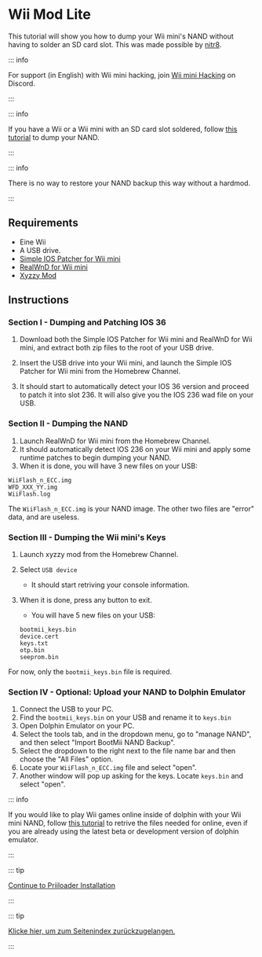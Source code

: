 # Wii Mod Lite

This tutorial will show you how to dump your Wii mini's NAND without having to solder an SD card slot. This was made possible by [nitr8](https://gbatemp.net/members/nitr8.72581/).

::: info

For support (in English) with Wii mini hacking, join [Wii mini Hacking](https://discord.gg/6ryxnkS) on Discord.

:::

::: info

If you have a Wii or a Wii mini with an SD card slot soldered, follow [this tutorial](bootmii) to dump your NAND.

:::

::: info

There is no way to restore your NAND backup this way without a hardmod.

:::

## Requirements

- Eine Wii
- A USB drive.
- [Simple IOS Patcher for Wii mini](http://www.mediafire.com/file/7k141mu1whqzwdp/SimpleIOSPatcher_Mini.zip/file)
- [RealWnD for Wii mini](https://oscwii.org/library/app/RealWnD_Mini)
- [Xyzzy Mod](https://oscwii.org/library/app/xyzzy-mod)

## Instructions

### Section I - Dumping and Patching IOS 36

1. Download both the Simple IOS Patcher for Wii mini and RealWnD for Wii mini, and extract both zip files to the root of your USB drive.

2. Insert the USB drive into your Wii mini, and launch the Simple IOS Patcher for Wii mini from the Homebrew Channel.

3. It should start to automatically detect your IOS 36 version and proceed to patch it into slot 236. It will also give you the IOS 236 wad file on your USB.

### Section II - Dumping the NAND

1. Launch RealWnD for Wii mini from the Homebrew Channel.
2. It should automatically detect IOS 236 on your Wii mini and apply some runtime patches to begin dumping your NAND.
3. When it is done, you will have 3 new files on your USB:

```
WiiFlash_n_ECC.img
WFD_XXX_YY.img
WiiFlash.log
```

The `WiiFlash_n_ECC.img` is your NAND image. The other two files are "error" data, and are useless.

### Section III - Dumping the Wii mini's Keys

1. Launch xyzzy mod from the Homebrew Channel.
2. Select `USB device`
    - It should start retriving your console information.
3. When it is done, press any button to exit.

    - You will have 5 new files on your USB:

    ```
    bootmii_keys.bin
    device.cert
    keys.txt
    otp.bin
    seeprom.bin
    ```

For now, only the `bootmii_keys.bin` file is required.

### Section IV - Optional: Upload your NAND to Dolphin Emulator

1. Connect the USB to your PC.
2. Find the `bootmii_keys.bin` on your USB and rename it to `keys.bin`
3. Open Dolphin Emulator on your PC.
4. Select the tools tab, and in the dropdown menu, go to "manage NAND", and then select "Import BootMii NAND Backup".
5. Select the dropdown to the right next to the file name bar and then choose the "All Files" option.
6. Locate your `WiiFlash_n_ECC.img` file and select "open".
7. Another window will pop up asking for the keys. Locate `keys.bin` and select "open".

::: info

If you would like to play Wii games online inside of dolphin with your Wii mini NAND, follow [this tutorial](https://dolphin-emu.org/docs/guides/wii-network-guide/) to retrive the files needed for online, even if you are already using the latest beta or development version of dolphin emulator.

:::

::: tip

[Continue to Priiloader Installation](priiloader)

:::

::: tip

[Klicke hier, um zum Seitenindex zurückzugelangen.](site-navigation)

:::
